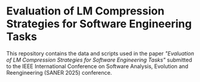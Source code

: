 # Evaluation of LM Compression Strategies for Software Engineering Tasks

This repository contains the data and scripts used in the paper _"Evaluation of LM Compression Strategies for Software Engineering Tasks"_ submitted to the IEEE International Conference on Software Analysis, Evolution and Reengineering (SANER 2025) conference.
